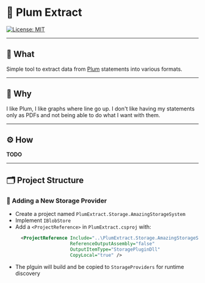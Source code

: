 # 🍑 Plum Extract  
[![License: MIT](https://img.shields.io/badge/License-MIT-yellow.svg)](https://opensource.org/licenses/MIT)  

---

## 📘 What  
Simple tool to extract data from [Plum](https://withplum.com/) statements into various formats.

---

## 🤔 Why  
I like Plum, I like graphs where line go up. I don't like having my statements only as PDFs and not being able to do what I want with them.

---

## ⚙️ How  
**TODO**

---

## 🗂 Project Structure

### 🔌 Adding a New Storage Provider

- Create a project named `PlumExtract.Storage.AmazingStorageSystem`
- Implement `IBlobStore`
- Add a `<ProjectReference>` in `PlumExtract.csproj` with:
  ```xml
    <ProjectReference Include="..\PlumExtract.Storage.AmazingStorageSystem\PlumExtract.Storage.AmazingStorageSystem.csproj"
                      ReferenceOutputAssembly="false"
                      OutputItemType="StoragePluginDll"
                      CopyLocal="true" />
  ```
- The plguin will build and be copied to `StorageProviders` for runtime discovery 